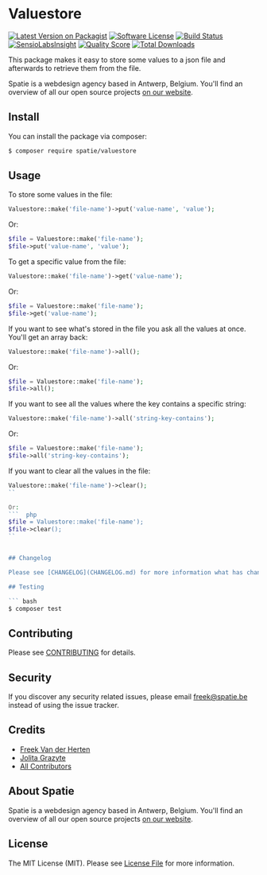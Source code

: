 # Valuestore

[![Latest Version on Packagist](https://img.shields.io/packagist/v/spatie/valuestore.svg?style=flat-square)](https://packagist.org/packages/spatie/valuestore)
[![Software License](https://img.shields.io/badge/license-MIT-brightgreen.svg?style=flat-square)](LICENSE.md)
[![Build Status](https://img.shields.io/travis/spatie/valuestore/master.svg?style=flat-square)](https://travis-ci.org/spatie/valuestore)
[![SensioLabsInsight](https://img.shields.io/sensiolabs/i/xxxxxxxxx.svg?style=flat-square)](https://insight.sensiolabs.com/projects/xxxxxxxxx)
[![Quality Score](https://img.shields.io/scrutinizer/g/spatie/valuestore.svg?style=flat-square)](https://scrutinizer-ci.com/g/spatie/valuestore)
[![Total Downloads](https://img.shields.io/packagist/dt/spatie/valuestore.svg?style=flat-square)](https://packagist.org/packages/spatie/valuestore)

This package makes it easy to store some values to a json file and afterwards to retrieve them from the file.

Spatie is a webdesign agency based in Antwerp, Belgium. You'll find an overview of all our open source projects [on our website](https://spatie.be/opensource).

## Install

You can install the package via composer:

``` bash
$ composer require spatie/valuestore
```

## Usage


 To store some values in the file:
``` php
Valuestore::make('file-name')->put('value-name', 'value');
```

Or:
``` php
$file = Valuestore::make('file-name');
$file->put('value-name', 'value');
```

To get a specific value from the file:
``` php
Valuestore::make('file-name')->get('value-name');
```

Or:
``` php
$file = Valuestore::make('file-name');
$file->get('value-name');
```

If you want to see what's stored in the file you ask all the values at once. You'll get an array back:
``` php
Valuestore::make('file-name')->all();
```

Or:
``` php
$file = Valuestore::make('file-name');
$file->all();
```

If you want to see all the values where the key contains a specific string:
``` php
Valuestore::make('file-name')->all('string-key-contains');
```

Or:
``` php
$file = Valuestore::make('file-name');
$file->all('string-key-contains');
```

If you want to clear all the values in the file:
```  php
Valuestore::make('file-name')->clear();
``

Or:
```  php
$file = Valuestore::make('file-name');
$file->clear();
``


## Changelog

Please see [CHANGELOG](CHANGELOG.md) for more information what has changed recently.

## Testing

``` bash
$ composer test
```

## Contributing

Please see [CONTRIBUTING](.github/CONTRIBUTING.md) for details.

## Security

If you discover any security related issues, please email freek@spatie.be instead of using the issue tracker.

## Credits

- [Freek Van der Herten](https://github.com/freekmurze)
- [Jolita Grazyte](https://github.com/JolitaGrazyte)
- [All Contributors](../../contributors)

## About Spatie
Spatie is a webdesign agency based in Antwerp, Belgium. You'll find an overview of all our open source projects [on our website](https://spatie.be/opensource).

## License

The MIT License (MIT). Please see [License File](LICENSE.md) for more information.
